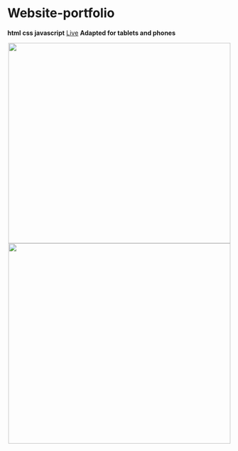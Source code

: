 # Website-portfolio
**html css javascript**
[Live](http://okashuba.link/)
**Adapted for tablets and phones**

<p align="center">
   <img width="500" height="450" src="https://cdn.discordapp.com/attachments/359470187088576514/1100246497838256219/image.png">
   <img width="500" height="450" src="https://cdn.discordapp.com/attachments/359470187088576514/1100246622031581275/image.png">
</p>
